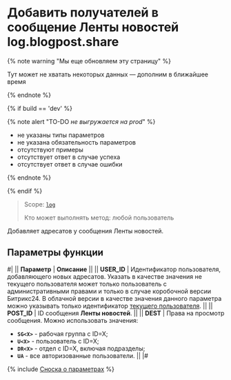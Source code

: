 # Добавить получателей в сообщение Ленты новостей log.blogpost.share

{% note warning "Мы еще обновляем эту страницу" %}

Тут может не хватать некоторых данных — дополним в ближайшее время

{% endnote %}

{% if build == 'dev' %}

{% note alert "TO-DO _не выгружается на prod_" %}

- не указаны типы параметров
- не указана обязательность параметров
- отсутствуют примеры
- отсутствует ответ в случае успеха
- отсутствует ответ в случае ошибки
  
{% endnote %}

{% endif %}

> Scope: [`log`](../scopes/permissions.md)
>
> Кто может выполнять метод: любой пользователь

Добавляет адресатов у сообщения Ленты новостей.

## Параметры функции

#|
|| **Параметр** | **Описание** ||
|| **USER_ID** | Идентификатор пользователя, добавляющего новых адресатов. Указать в качестве значения не текущего пользователя может только пользователь с административными правами и только в случае коробочной версии Битрикс24. В облачной версии в качестве значения данного параметра можно указывать только идентификатор [текущего пользователя](../how-to-call-rest-api/authorization.md#понятие-текущего-пользователя). ||
|| **POST_ID** | ID сообщения **Ленты новостей**. ||
|| **DEST** | Права на просмотр сообщения. Можно использовать значения: 
 - **`SG<X>`** - рабочая группа с ID=X;
 - **`U<X>`** - пользователь с ID=X;
 - **`DR<X>`** - отдел с ID=X, включая подразделы;
 - **`UA`** - все авторизованные пользователи. ||
|#

{% include [Сноска о параметрах](../../_includes/required.md) %}

